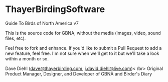 # ThayerBirdingSoftware
Guide To Birds of North America v7

This is the source code for GBNA, without the media (images, video, sound files, etc).

Feel free to fork and enhance.  If you'd like to submit a Pull Request to add a new feature, feel free.  I'm not sure when we'll get to it but we'll take a look within a month or so.

Dave Diehl (dave@thayerbirding.com, j.david.diehl@live.com)< /br>
Original Product Manager, Designer, and Developer of GBNA and Birder's Diary
